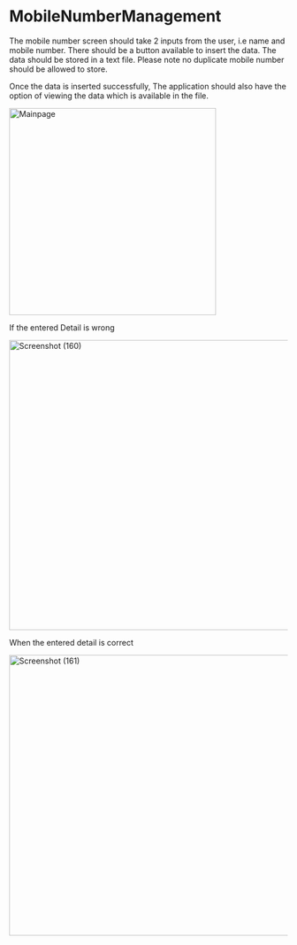 # MobileNumberManagement

The mobile number screen should take 2 inputs from the user, i.e name and mobile number. There should be a button available to insert the data. The data should be stored in a text file. Please note no duplicate mobile number should be allowed to store.

Once the data is inserted successfully, The application should also have the option of viewing the data which is available in the file.

<img width="374" alt="Mainpage" src="https://user-images.githubusercontent.com/88208046/177503730-45bc7486-651e-4fea-b71d-c9c03758e1b9.PNG">

If the entered Detail is wrong 

<img width="524" alt="Screenshot (160)" src="https://user-images.githubusercontent.com/88208046/177505897-04387301-e9a0-4e43-8a18-def95e89d191.png">

When the entered detail is correct

<img width="507" alt="Screenshot (161)" src="https://user-images.githubusercontent.com/88208046/177506428-2e981935-d23c-4098-88f9-665c1ccc2625.png">

